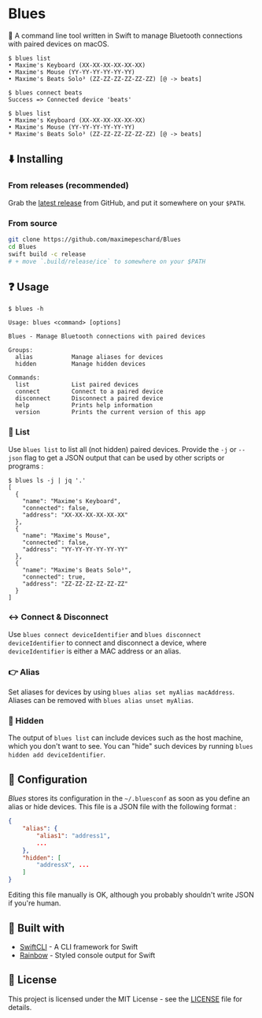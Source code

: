 # Blues

:satellite: A command line tool written in Swift to manage Bluetooth connections with paired devices on macOS.

```
$ blues list
• Maxime's Keyboard (XX-XX-XX-XX-XX-XX)
• Maxime's Mouse (YY-YY-YY-YY-YY-YY)
• Maxime's Beats Solo³ (ZZ-ZZ-ZZ-ZZ-ZZ-ZZ) [@ -> beats]

$ blues connect beats
Success => Connected device 'beats'

$ blues list
• Maxime's Keyboard (XX-XX-XX-XX-XX-XX)
• Maxime's Mouse (YY-YY-YY-YY-YY-YY)
* Maxime's Beats Solo³ (ZZ-ZZ-ZZ-ZZ-ZZ-ZZ) [@ -> beats]
```

## :arrow_down: Installing

### From releases (recommended)

Grab the [latest release](/releases/latest) from GitHub, and put it somewhere on your `$PATH`.

### From source

```sh
git clone https://github.com/maximepeschard/Blues
cd Blues
swift build -c release
# + move `.build/release/ice` to somewhere on your $PATH
```

## :question: Usage

```
$ blues -h

Usage: blues <command> [options]

Blues - Manage Bluetooth connections with paired devices

Groups:
  alias           Manage aliases for devices
  hidden          Manage hidden devices

Commands:
  list            List paired devices
  connect         Connect to a paired device
  disconnect      Disconnect a paired device
  help            Prints help information
  version         Prints the current version of this app
```

### :scroll: List

Use `blues list` to list all (not hidden) paired devices. Provide the `-j` or `--json` flag to get a JSON output that can be used by other scripts or programs :

```
$ blues ls -j | jq '.'
[
  {
    "name": "Maxime's Keyboard",
    "connected": false,
    "address": "XX-XX-XX-XX-XX-XX"
  },
  {
    "name": "Maxime's Mouse",
    "connected": false,
    "address": "YY-YY-YY-YY-YY-YY"
  },
  {
    "name": "Maxime's Beats Solo³",
    "connected": true,
    "address": "ZZ-ZZ-ZZ-ZZ-ZZ-ZZ"
  }
]
```


### :left_right_arrow: Connect & Disconnect

Use `blues connect deviceIdentifier` and `blues disconnect deviceIdentifier` to connect and disconnect a device, where `deviceIdentifier` is either a MAC address or an alias.

### :point_right: Alias

Set aliases for devices by using `blues alias set myAlias macAddress`. Aliases can be removed with `blues alias unset myAlias`. 

### :ghost: Hidden

The output of `blues list` can include devices such as the host machine, which you don't want to see. You can "hide" such devices by running `blues hidden add deviceIdentifier`.

## :wrench: Configuration

*Blues* stores its configuration in the `~/.bluesconf` as soon as you define an alias or hide devices. This file is a JSON file with the following format :

```json
{
    "alias": {
        "alias1": "address1",
        ...
    },
    "hidden": [
        "addressX", ...
    ]
}
```

Editing this file manually is OK, although you probably shouldn't write JSON if you're human.

## :battery: Built with

* [SwiftCLI](https://github.com/jakeheis/SwiftCLI) - A CLI framework for Swift
* [Rainbow](https://github.com/onevcat/Rainbow) - Styled console output for Swift

## :book: License

This project is licensed under the MIT License - see the [LICENSE](LICENSE) file for details.